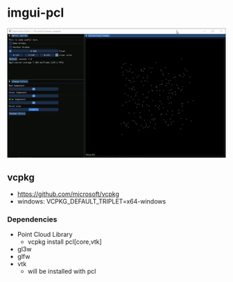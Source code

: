 # imgui-pcl

![](Imgui-pcl-demo.gif)

## vcpkg

- https://github.com/microsoft/vcpkg
- windows: VCPKG_DEFAULT_TRIPLET=x64-windows

### Dependencies

- Point Cloud Library
  - vcpkg install pcl[core,vtk]
- gl3w
- glfw
- vtk
  - will be installed with pcl
